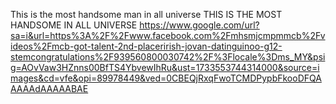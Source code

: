 This is the most handsome man in all universe THIS IS THE MOST HANDSOME IN ALL UNIVERSE
https://www.google.com/url?sa=i&url=https%3A%2F%2Fwww.facebook.com%2Fmhsmjcmpmmcb%2Fvideos%2Fmcb-got-talent-2nd-placerirish-jovan-datinguinoo-g12-stemcongratulations%2F939560800030742%2F%3Flocale%3Dms_MY&psig=AOvVaw3HZnns00BfTS4YbvewIhRu&ust=1733553744314000&source=images&cd=vfe&opi=89978449&ved=0CBEQjRxqFwoTCMDPypbFkooDFQAAAAAdAAAAABAE